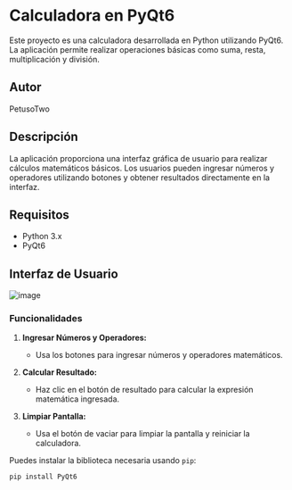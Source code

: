 # Calculadora en PyQt6

Este proyecto es una calculadora desarrollada en Python utilizando PyQt6. La aplicación permite realizar operaciones básicas como suma, resta, multiplicación y división.

## Autor

PetusoTwo

## Descripción

La aplicación proporciona una interfaz gráfica de usuario para realizar cálculos matemáticos básicos. Los usuarios pueden ingresar números y operadores utilizando botones y obtener resultados directamente en la interfaz.

## Requisitos

- Python 3.x
- PyQt6

## Interfaz de Usuario

![image](https://github.com/PetusoTwo/Calculator---PyQt6/assets/96096173/83ccfc36-ad38-446c-8271-120e30b9b7ac)

### Funcionalidades

1. **Ingresar Números y Operadores:**
   - Usa los botones para ingresar números y operadores matemáticos.

2. **Calcular Resultado:**
   - Haz clic en el botón de resultado para calcular la expresión matemática ingresada.

3. **Limpiar Pantalla:**
   - Usa el botón de vaciar para limpiar la pantalla y reiniciar la calculadora.

Puedes instalar la biblioteca necesaria usando `pip`:

```bash
pip install PyQt6
